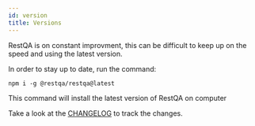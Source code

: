```yaml
---
id: version
title: Versions
---
```


RestQA is on constant improvment, this can be difficult to keep up on the speed and using the latest version.

In order to stay up to date, run the command: 

```
npm i -g @restqa/restqa@latest
```

This command will install the latest version of RestQA on computer

Take a look at the [CHANGELOG](https://github.com/restqa/restqa/blob/master/CHANGELOG.md) to track the changes.
